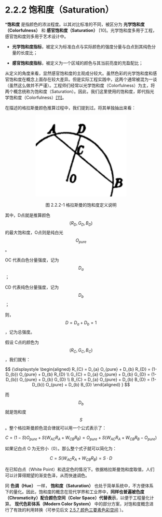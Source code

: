 
# 2.2.2 饱和度（Saturation）

***饱和度** 是指颜色的浓淡程度。以其对比标准的不同，被区分为 **光学饱和度（Colorfulness）** 和 **感官饱和度（Saturation）** [10]。光学饱和度多用于工程，感官饱和度则多用于艺术设计中。

- **光学饱和度指标**，被定义为标准白点与实际颜色的强度分量与白点到其纯色分量的长度比；

- **感官饱和度指标**，被定义为一个区域的颜色与其当前亮度的充盈配比；

从定义的角度来看，显然感官饱和度的主观成分较大。虽然色彩的光学饱和度和感官饱和度在概念上面存在较大差异。但是实际工程实践中，这两个通常被混为一谈（虽然这么做并不严谨）。工程师们经常以光学饱和度（Colorfulness）为主，将两个概念统称为饱和度（Saturation）。因此，我们这里使用的饱和度，即代指光学饱和度（Colorfulness）[\[11\]][ref]。

在描述的格拉斯曼颜色推算过程中，我们提到过。将其单独抽出来看：

<center>
<figure>
   <img width = "300" height = "270"
      src="../../Pictures/Grassmann_Circle_partly.png" alt="">
   <figcaption>
      <p>图 2.2.2-1 格拉斯曼的饱和度定义说明</p>
   </figcaption>
</figure>
</center>


其中，D点就是推算颜色 $$(R_{D},G_{D},B_{D})$$ 的最大饱和度，O点则是纯白光 $$O_{pure}$$ 。

OC 代表白色分量强度，记为 $$D_{a}$$ ；

CD 代表纯色分量强度，记为 $$D_{b}$$ ；

则， $$D = D_{a} + D_{b} = 1$$ ，记为总强度。

假设 C点的颜色为 $$(R_{C},G_{C},B_{C})$$，我们就有：

$$
{\displaystyle 
 \begin{aligned}
   R_{C} = D_{a} O_{pure} + D_{b} R_{D} = (1-D_{b}) O_{pure} + D_{b} R_{D} \\
   G_{C} = D_{a} O_{pure} + D_{b} G_{D} = (1-D_{b}) O_{pure} + D_{b} G_{D} \\
   B_{C} = D_{a} O_{pure} + D_{b} B_{D} = (1-D_{b}) O_{pure} + D_{b} B_{D}
 \end{aligned}
}
$$

而 $$D_{b}$$ 就是饱和度 $$S$$ 。整个格拉斯曼颜色混合律就可以用一个公式表示了：

$$
C = (1-S) O_{pure} + S (W_{AC}R_{A}+W_{CB}R_{B}) = O_{pure} + S (W_{AC}R_{A}+W_{CB}R_{B} - O_{pure})
$$

如果记白点 O 为无穷小（0）。那么整个式子就可以简化为：

$$
C =  S (W_{AC}R_{A}+W_{CB}R_{B}) = S \cdot D
$$

在已知白点（White Point）和选定色的情况下。依据格拉斯曼饱和度取值，人们可以计算得期望的渐变色泽，从而快速调色。

同 **色调（Hue）** 一样， **饱和度（Saturation）** 也处于简单系统中，不方便体系下的量化。因此，饱和度的概念在现代学界和工业界中，**同样也普遍被色度（Chromaticity）配合颜色空间（Color Space）代替表示**，以便于工程量化计算。 **现代色彩体系（Modern Color System）** 中的部分方案，对饱和度概念进行了有效的利用转换（可参见后文 [2.5.7 颜色三要素色彩空间](Docs_2_5_7.md) ）。


[ref]: References_2.md